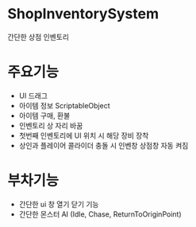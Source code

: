# ShopInventorySystem

간단한 상점 인벤토리 

# 주요기능

- UI 드래그
- 아이템 정보 ScriptableObject
- 아이템 구매, 환불
- 인벤토리 상 자리 바꿈
- 첫번째 인벤토리에 UI 위치 시 해당 장비 장착
- 상인과 플레이어 콜라이더 충돌 시 인벤창 상점창 자동 켜짐

# 부차기능

- 간단한 ui 창 열기 닫기 기능
- 간단한 몬스터 AI (Idle, Chase, ReturnToOriginPoint)
